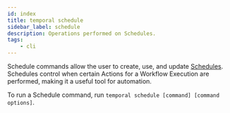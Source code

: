 ```yaml
---
id: index
title: temporal schedule
sidebar_label: schedule
description: Operations performed on Schedules.
tags:
	- cli
---
```


Schedule commands allow the user to create, use, and update [Schedules](/concepts/what-is-a-schedule).
Schedules control when certain Actions for a Workflow Execution are performed, making it a useful tool for automation.

To run a Schedule command, run `temporal schedule [command] [command options]`.
